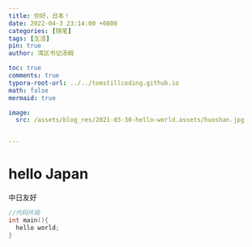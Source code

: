 ```yaml
---
title: 你好，日本！
date: 2022-04-3 23:14:00 +0800
categories: [随笔]
tags: [生活]
pin: true
author: 湾区书记汤姆

toc: true
comments: true
typora-root-url: ../../tomstillcoding.github.io
math: false
mermaid: true

image:
  src: /assets/blog_res/2021-03-30-hello-world.assets/huoshan.jpg


---
```


# hello Japan


中日友好
```c++
//代码片段
int main(){
  hello world;
}
```
